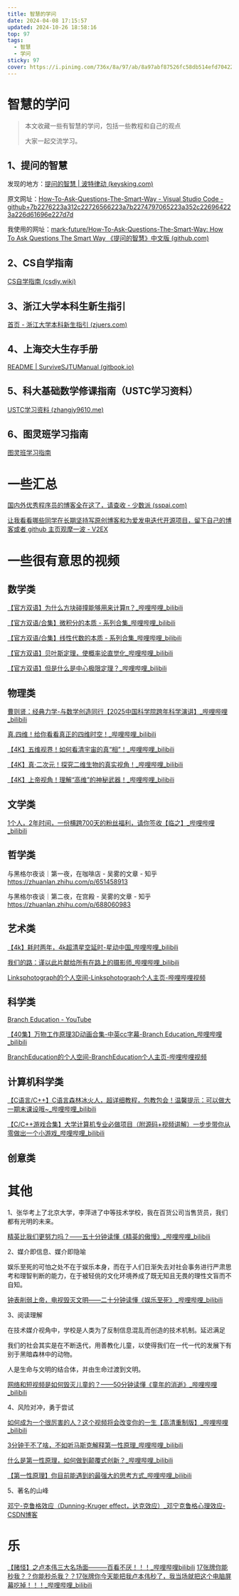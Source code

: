```yaml
---
title: 智慧的学问
date: 2024-04-08 17:15:57
updated: 2024-10-26 18:58:16
top: 97
tags:
  - 智慧
  - 学问
sticky: 97
cover: https://i.pinimg.com/736x/8a/97/ab/8a97abf87526fc58db514efd704227e5.jpg
---
```


# 智慧的学问

> 本文收藏一些有智慧的学问，包括一些教程和自己的观点
>
> 大家一起交流学习。

## 1、提问的智慧

发现的地方：[提问的智慧 | 波特律动 (keysking.com)](https://docs.keysking.com/How-To-Ask-Questions-The-Smart-Way)

原文网址：[How-To-Ask-Questions-The-Smart-Way - Visual Studio Code - github+7b2276223a312c22726566223a7b2274797065223a352c226964223a226d61696e227d7d](https://github.dev/ryanhanwu/How-To-Ask-Questions-The-Smart-Way/blob/main/README-zh_CN.md)

我使用的网址：[mark-future/How-To-Ask-Questions-The-Smart-Way: How To Ask Questions The Smart Way 《提问的智慧》中文版 (github.com)](https://github.com/mark-future/How-To-Ask-Questions-The-Smart-Way)

## 2、CS自学指南

[CS自学指南 (csdiy.wiki)](https://csdiy.wiki/)

## 3、浙江大学本科生新生指引

[首页 - 浙江大学本科新生指引 (zjuers.com)](https://zjuers.com/welcome/)

## 4、上海交大生存手册

[README | SurviveSJTUManual (gitbook.io)](https://survivesjtu.gitbook.io/survivesjtumanual)

## 5、科大基础数学修课指南（USTC学习资料）

[USTC学习资料 (zhangjy9610.me)](https://www.zhangjy9610.me/USTCdata.html)

## 6、图灵班学习指南

[图灵班学习指南](https://zju-turing.github.io/TuringCourses/)

# 一些汇总

[国内外优秀程序员的博客全在这了，请查收 - 少数派 (sspai.com)](https://sspai.com/post/66507)

[让我看看哪些同学在长期坚持写原创博客和为爱发电迭代开源项目，留下自己的博客或者 github 主页观摩一波 - V2EX](https://www.v2ex.com/t/1079939?p=1)

# 一些很有意思的视频

## 数学类

[【官方双语】为什么方块碰撞能够用来计算π？_哔哩哔哩_bilibili](https://www.bilibili.com/video/BV1bt41147H5/?spm_id_from=333.999.0.0&vd_source=851eb39e369398dfd488218128ad07b6)

[【官方双语/合集】微积分的本质 - 系列合集_哔哩哔哩_bilibili](https://www.bilibili.com/video/BV1qW411N7FU/?spm_id_from=333.999.0.0&vd_source=851eb39e369398dfd488218128ad07b6)

[【官方双语/合集】线性代数的本质 - 系列合集_哔哩哔哩_bilibili](https://www.bilibili.com/video/BV1ys411472E/?spm_id_from=333.999.0.0&vd_source=851eb39e369398dfd488218128ad07b6)

[【官方双语】贝叶斯定理，使概率论直觉化_哔哩哔哩_bilibili](https://www.bilibili.com/video/BV1R7411a76r/?spm_id_from=333.999.0.0&vd_source=851eb39e369398dfd488218128ad07b6)

[【官方双语】但是什么是中心极限定理？_哔哩哔哩_bilibili](https://www.bilibili.com/video/BV1gh4y1W7ag/?spm_id_from=333.999.0.0&vd_source=851eb39e369398dfd488218128ad07b6)

## 物理类

[曹则贤：经典力学-与数学创造同行【2025中国科学院跨年科学演讲】_哔哩哔哩_bilibili](https://www.bilibili.com/video/BV1TWrwYhEzm/?spm_id_from=333.1387.upload.video_card.click&vd_source=851eb39e369398dfd488218128ad07b6)

[真.四维！给你看看真正的四维时空！_哔哩哔哩_bilibili](https://www.bilibili.com/video/BV1SJ41137qM/?spm_id_from=333.999.0.0&vd_source=851eb39e369398dfd488218128ad07b6)

[【4K】五维视界！如何看清宇宙的真“相”！_哔哩哔哩_bilibili](https://www.bilibili.com/video/BV1R341167Ls/?spm_id_from=333.999.0.0&vd_source=851eb39e369398dfd488218128ad07b6)

[【4K】真·二次元！探究二维生物的真实视角！_哔哩哔哩_bilibili](https://www.bilibili.com/video/BV1gP4y1G7xa?spm_id_from=333.788.videopod.sections&vd_source=851eb39e369398dfd488218128ad07b6)

[【4K】上帝视角！理解“高维”的神秘武器！_哔哩哔哩_bilibili](https://www.bilibili.com/video/BV1hv41117M2/?spm_id_from=333.999.0.0)

## 文学类

[1个人，2年时间，一份横跨700天的粉丝福利，请你签收【临之】_哔哩哔哩_bilibili](https://www.bilibili.com/video/BV1aa4y157Lu/?spm_id_from=333.337.search-card.all.click&vd_source=851eb39e369398dfd488218128ad07b6)

## 哲学类

与黑格尔夜谈｜第一夜，在咖啡店 - 吴雾的文章 - 知乎
https://zhuanlan.zhihu.com/p/651458913

与黑格尔夜谈｜第二夜，在宫殿 - 吴雾的文章 - 知乎
https://zhuanlan.zhihu.com/p/688060983

## 艺术类

[【4k】耗时两年，4k超清星空延时-星动中国_哔哩哔哩_bilibili](https://www.bilibili.com/video/BV1sk4y1k73b/?spm_id_from=333.1007.top_right_bar_window_history.content.click&vd_source=851eb39e369398dfd488218128ad07b6)

[我们的路：谨以此片献给所有在路上的摄影师_哔哩哔哩_bilibili](https://www.bilibili.com/video/BV1z5411i7hK/?spm_id_from=333.337.search-card.all.click&vd_source=851eb39e369398dfd488218128ad07b6)

[Linksphotograph的个人空间-Linksphotograph个人主页-哔哩哔哩视频](https://space.bilibili.com/3816626)

## 科学类

[Branch Education - YouTube](https://www.youtube.com/@BranchEducation)

[【40集】万物工作原理3D动画合集-中英cc字幕-Branch Education_哔哩哔哩_bilibili](https://www.bilibili.com/video/BV1E1421t7m2/?spm_id_from=333.1007.top_right_bar_window_history.content.click&vd_source=851eb39e369398dfd488218128ad07b6)

[BranchEducation的个人空间-BranchEducation个人主页-哔哩哔哩视频](https://space.bilibili.com/1778586949?plat_id=1&share_from=space&share_medium=android&share_plat=android&share_session_id=7c334a0c-c1f0-4eb2-adeb-b92024e4124b&share_source=COPY&share_tag=s_i&timestamp=1722254101&unique_k=n4Y70YO)

## 计算机科学类

[【C语言/C++】C语言森林冰火人，超详细教程，包教包会！温馨提示：可以做大一期末课设哦~_哔哩哔哩_bilibili](https://www.bilibili.com/video/BV1wQDVYVEau?vd_source=851eb39e369398dfd488218128ad07b6&spm_id_from=333.788.player.player_end_recommend)

[【C/C++游戏合集】大学计算机专业必做项目（附源码+视频讲解）一步步带你从零做出一个小游戏_哔哩哔哩_bilibili](https://www.bilibili.com/video/BV1GK4y1z7KN?spm_id_from=333.788.recommend_more_video.-1&vd_source=851eb39e369398dfd488218128ad07b6)

## 创意类





# 其他

1、张华考上了北京大学，李萍进了中等技术学校，我在百货公司当售货员，我们都有光明的未来。

[精英比我们更努力吗？——五十分钟读懂《精英的傲慢》_哔哩哔哩_bilibili](https://www.bilibili.com/video/BV1Gz421y7en/?spm_id_from=888.80997.embed_other.whitelist&t=3.490971&bvid=BV1Gz421y7en&vd_source=851eb39e369398dfd488218128ad07b6)

2、媒介即信息、媒介即隐喻

娱乐至死的可怕之处不在于娱乐本身，而在于人们日渐失去对社会事务进行严肃思考和理智判断的能力，在于被轻佻的文化环境养成了既无知且无畏的理性文盲而不自知。

[钟表削弱上帝，电视毁灭文明——二十分钟读懂《娱乐至死》_哔哩哔哩_bilibili](https://www.bilibili.com/video/BV11T411E76B?spm_id_from=333.788.videopod.sections&vd_source=851eb39e369398dfd488218128ad07b6)

3、阅读理解

在技术媒介视角中，学校是人类为了反制信息混乱而创造的技术机制。延迟满足

我们的社会其实是在不断迭代，用善教化儿童，以使得我们在一代一代的发展下有别于黑暗森林中的动物。

人是生命与文明的结合体，并由生命过渡到文明。

[网络和短视频是如何毁灭儿童的？——50分钟读懂《童年的消逝》_哔哩哔哩_bilibili](https://www.bilibili.com/video/BV1H7421T77z?spm_id_from=333.788.videopod.sections&vd_source=851eb39e369398dfd488218128ad07b6)

4、风险对冲，勇于尝试

[如何成为一个很厉害的人？这个视频将会改变你的一生【高清重制版】_哔哩哔哩_bilibili](https://www.bilibili.com/video/BV1mE11YtEzZ/?spm_id_from=333.1007.top_right_bar_window_default_collection.content.click&vd_source=851eb39e369398dfd488218128ad07b6)

[3分钟干不了啥，不如听马斯克解释第一性原理_哔哩哔哩_bilibili](https://www.bilibili.com/video/BV1V14y1F7jf/?spm_id_from=333.337.search-card.all.click&vd_source=851eb39e369398dfd488218128ad07b6)

[什么是第一性原理，如何做到颠覆式创新？_哔哩哔哩_bilibili](https://www.bilibili.com/video/BV1qN4115773/?spm_id_from=333.337.search-card.all.click&vd_source=851eb39e369398dfd488218128ad07b6)

[【第一性原理】你目前能遇到的最强大的思考方式_哔哩哔哩_bilibili](https://www.bilibili.com/video/BV1Wr421G7Wj/?spm_id_from=333.337.search-card.all.click&vd_source=851eb39e369398dfd488218128ad07b6)

5、著名的山峰

[邓宁-克鲁格效应（Dunning-Kruger effect，达克效应）_邓宁克鲁格心理效应-CSDN博客](https://blog.csdn.net/chengoes/article/details/105674323/?ops_request_misc=&request_id=&biz_id=102&utm_term=邓宁-克鲁格效应&utm_medium=distribute.pc_search_result.none-task-blog-2~all~sobaiduweb~default-1-105674323.142^v100^pc_search_result_base1&spm=1018.2226.3001.4187)



# 乐

[【赌怪】之卢本伟三大名场面———百看不厌！！！_哔哩哔哩bilibili](https://www.bilibili.com/video/BV17G4y157yT/?spm_id_from=333.337.search-card.all.click&vd_source=851eb39e369398dfd488218128ad07b6)
[17张牌你能秒我？？你能秒杀我？？17张牌你今天能把我卢本伟秒了，我当场就把这个电脑屏幕吃掉！！！_哔哩哔哩_bilibili](https://www.bilibili.com/video/BV1Xx411p74G/?spm_id_from=333.337.search-card.all.click&vd_source=851eb39e369398dfd488218128ad07b6)
